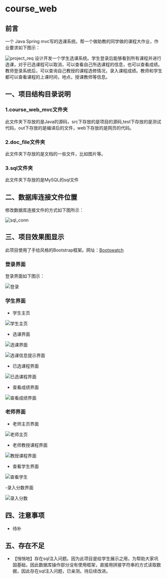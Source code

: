 # course_web
## 前言
一个 Java Spring mvc写的选课系统。帮一个做助教的同学做的课程大作业，作业要求如下图示：

![project_req](doc_file/project_req.jpg)
设计开发一个学生选课系统。学生登录后能够看到所有课程并进行选课，对于已选课程可以取消，可以查看自己所选课程的信息，也可以查看成绩。教师登录系统后，可以查询自己教授的课程选修情况，录入课程成绩。教师和学生都可以查看课程的上课时间，地点，授课教师等信息。

## 一、项目结构目录说明
### 1.course_web_mvc文件夹

此文件夹下存放的是Java的源码，src下存放的是项目的源码,test下存放的是测试代码，out下存放的是编译后的文件，web下存放的是网页的代码。
### 2.doc_file文件夹
此文件夹下存放的是文档的一些文件，比如图片等。
### 3.sql文件夹
此文件夹下存放的是MySQL的sql文件


## 二、数据库连接文件位置
修改数据库连接文件的方式如下图所示：

![sql_conn](doc_file/sql_conn.png)

## 三、项目效果图显示
此项目使用了手绘风格的Bootstrap框架。网址：[Bootswatch](https://bootswatch.com/)

### 登录界面
登录界面如下图示：

![登录](doc_file/login.png)

### 学生界面
- 学生主页

![学生主页](doc_file/student_index.png)

- 选课界面

![选课界面](doc_file/student_select_courses.png)


![选课信息提示界面](doc_file/student_select_courses_alert.png)

- 已选课程界面

![已选课程界面](doc_file/student_selected_course.png)

- 查看成绩界面

![查看成绩界面](doc_file/student_get_score.png)

### 老师界面

- 老师主页界面

![老师主页](doc_file/teacher_index.png)

- 老师教授课程界面

![教授课程界面](doc_file/teacher_teaching_course.png)

- 查看学生界面

![查看学生](doc_file/teacher_elective_situation.png)

-录入分数界面

![录入分数](doc_file/teacher_input_score.png)

## 四、注意事项

- 待补

## 五、存在不足

- 【悄悄地】存在sql注入问题。因为此项目是给学生展示之用，为帮助大家巩固基础，因此数据库操作部分没有使用框架，直接用拼接字符串的方式读取数据，因此存在sql注入问题，已亲测。待后续改进。